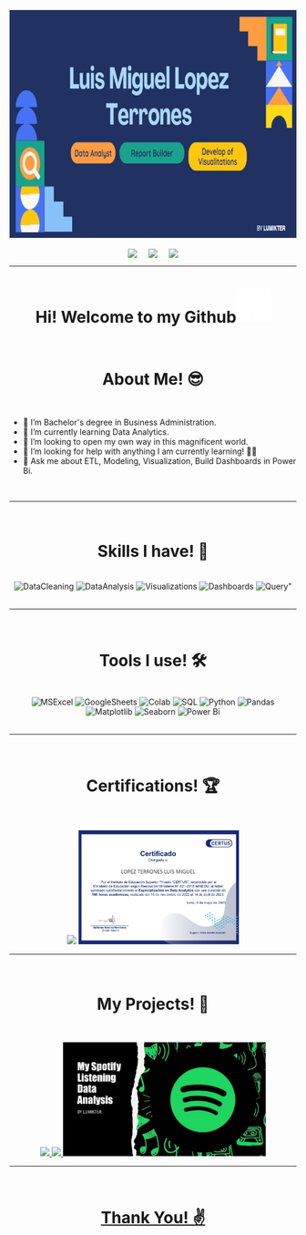 <p align="center">
  <img src="https://github.com/Lumikter/Lumikter/blob/main/banner_lumikter.png" height="400"/>
</p>
<p align="center">
<a href="https://www.linkedin.com/in/luismiguel-lote" target="blank"><img align="center" src="https://img.shields.io/badge/Luis Miguel-0077B5?style=for-the-badge&logo=linkedin&logoColor=white" /></a> &nbsp;&nbsp;&nbsp;  <a href="mailto:lmiguel.lt@gmail.com" target="blank"><img align="center" src="https://img.shields.io/badge/lmiguel.lt@gmail.com-D14836?style=for-the-badge&logo=gmail&logoColor=white" /></a>    &nbsp;&nbsp;&nbsp;       <a href="https://www.github.com/Lumikter" target="blank"><img align="center" src="https://img.shields.io/badge/Lumikter-100000?style=for-the-badge&logo=github&logoColor=white" /></a>
</p>
<hr>
<h1 align="center">Hi! Welcome to my Github<a><img src="https://github.com/Kathryn-Jie/Kathryn-Jie/blob/main/wave.gif" width="60px"/></h1>
<Br>
<h1 align="center">About Me! 😎</h1>
<Br>
  
- 🔭 I’m Bachelor's degree in Business Administration.
- 🌱 I’m currently learning Data Analytics.
- 👯 I’m looking to open my own way in this magnificent world.
- 🤔 I’m looking for help with anything I am currently learning! 😶‍🌫️
- 💬 Ask me about ETL, Modeling, Visualization, Build Dashboards in Power Bi.

<Br>
<hr>
<Br>
<h1 align="center">Skills I have! 🤖</h1>
<Br>
<div align="center">
  <img src="https://img.shields.io/badge/Data_Cleaning-54487A?style=for-the-badge&logo=data-cleaning&logoColor=white" alt="DataCleaning" />
  <img src="https://img.shields.io/badge/Data_Analysis-294172?style=for-the-badge&logo=data-analysis&logoColor=white" alt="DataAnalysis" />
  <img src="https://img.shields.io/badge/Visualizations-262577?style=for-the-badge&logo=visualizations&logoColor=white" alt="Visualizations" />
  <img src="https://img.shields.io/badge/Dashboards-0C322C?style=for-the-badge&logo=dashboards&logoColor=white" alt="Dashboards" />
  <img src="https://img.shields.io/badge/Power_Query-21759B?style=for-the-badge&logo=power-query&logoColor=white" alt=Query" />
</div>
<Br>
<hr>
<Br>
  
<h1 align="center">Tools I use! 🛠️</h1>
<Br>
  
<div align="center">
  <img src="https://img.shields.io/badge/Microsoft_Excel-217346?style=for-the-badge&logo=microsoft-excel&logoColor=white" alt="MSExcel" />
  <img src="https://img.shields.io/badge/Google%20Sheets-34A853?style=for-the-badge&logo=google-sheets&logoColor=white" alt="GoogleSheets" />
  <img src="https://img.shields.io/badge/Colab-F9AB00?style=for-the-badge&logo=googlecolab&color=525252" alt="Colab" />
  <img src="https://img.shields.io/badge/Microsoft%20SQL%20Server-CC2927?style=for-the-badge&logo=microsoft%20sql%20server&logoColor=white" alt="SQL" />
  <img src="https://img.shields.io/badge/Python-14354C?style=for-the-badge&logo=python&logoColor=white" alt="Python" />
  <img src="https://img.shields.io/badge/Pandas-150458?style=for-the-badge&logo=pandas&logoColor=white" alt="Pandas" />
  <img src="https://img.shields.io/badge/Matplotlib-87CEEB?style=for-the-badge&logo=python&logoColor=white" alt="Matplotlib" />
  <img src="https://img.shields.io/badge/Seaborn-4C72B0?style=for-the-badge&logo=python&logoColor=white" alt="Seaborn" />
  <img src="https://img.shields.io/badge/Power%20Bi-E9B51C?style=for-the-badge&logo=power%20bi&logoColor=white" alt="Power Bi" />
</div>

<Br>
<hr>
<Br>

<h1 align="center">Certifications! 🏆</h1>
<Br>
<p align="center">
  <img src="https://github.com/Lumikter/Lumikter/blob/main/17.%20BOOTCAMP%20DATA%20ANALYST-1.png" height="200"/>
  <img src="https://github.com/Lumikter/Lumikter/blob/main/16.%20CURSO%20DATA%20ANALYTICS%20LUIS%20MIGUEL%20LOPEZ%20TERRONES-1.png" height="200"/>
<Br>
<hr>
<Br>
<h1 align="center">My Projects! 📎</h1>
<Br>
<p align="center">
  <a href="https://github.com/Lumikter/Juegos-Olimpicos-Paris2024" target="_blank">
    <img src="https://github.com/Lumikter/Juegos-Olimpicos-Paris2024/blob/main/OlimpicGamesParis2024.PNG" height="200"/>
  <a href="https://github.com/Lumikter/Rugby_Performance_Main_Rivalries/tree/main" target="_blank">
    <img src="https://github.com/Lumikter/Rugby_Performance_Main_Rivalries/blob/main/RugbyAnalysis.PNG" height="200"/>
  <a href="https://github.com/Lumikter/My_Spotify_Listening_Data_Analysis" target="_blank">
    <img src="https://github.com/Lumikter/My_Spotify_Listening_Data_Analysis/blob/main/My%20Spotify%20Listening%20Data%20Analysis.png" height="200"/>
<Br>
<hr>
<Br>
<h1 align="center">Thank You! ✌️ </h1>
<Br>
